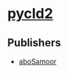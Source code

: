 # [pycld2](https://pypi.org/project/pycld2)



## Publishers
- [aboSamoor](https://pypi.org/user/aboSamoor)

